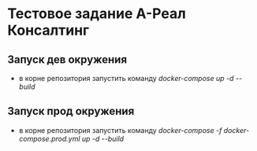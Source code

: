 # Тестовое задание А-Реал Консалтинг

## Запуск дев окружения
- в корне репозитория запустить команду 
    *docker-compose up -d --build*

## Запуск прод окружения
- в корне репозитория запустить команду 
    *docker-compose -f docker-compose.prod.yml up -d --build*
